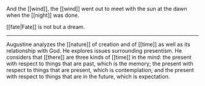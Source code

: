 And the [[wind]], the [[wind]] went out to meet with the sun at the dawn when the [[night]] was done.

[[fate|Fate]] is not but a dream.

* * *
Augustine analyzes the [[nature]] of creation and of [[time]] as well as its relationship with God. He explores issues surrounding presentism. He considers that [[there]] are three kinds of [[time]] in the mind: the present with respect to things that are past, which is the memory; the present with respect to things that are present, which is contemplation; and the present with respect to things that are in the future, which is expectation.